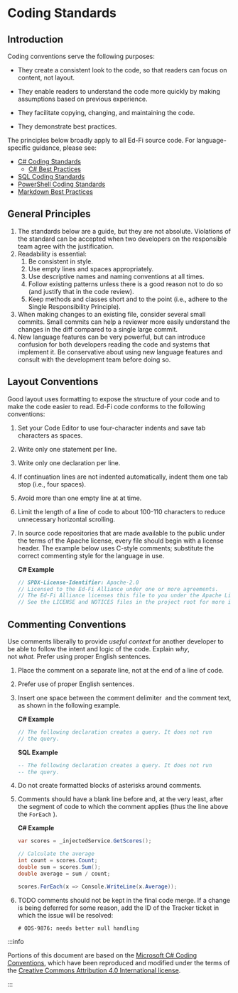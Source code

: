 # Coding Standards

## Introduction

Coding conventions serve the following purposes:

- They create a consistent look to the code, so that readers can focus on
  content, not layout.

- They enable readers to understand the code more quickly by making assumptions
  based on previous experience.

- They facilitate copying, changing, and maintaining the code.

- They demonstrate best practices.

The principles below broadly apply to all Ed-Fi source code. For
language-specific guidance, please see:

- [C# Coding Standards](./c-coding-standards.md)
  - [C# Best Practices](./c-best-practices.md)
- [SQL Coding Standards](./sql-coding-standards.md)
- [PowerShell Coding Standards](./powershell-coding-standards.md)
- [Markdown Best Practices](./markdown-best-practices.md)

## General Principles

1. The standards below are a guide, but they are not absolute. Violations of the
   standard can be accepted when two developers on the responsible team agree
   with the justification.
2. Readability is essential:
   1. Be consistent in style.
   2. Use empty lines and spaces appropriately.
   3. Use descriptive names and naming conventions at all times.
   4. Follow existing patterns unless there is a good reason not to do so (and
      justify that in the code review).
   5. Keep methods and classes short and to the point (i.e., adhere to the
      Single Responsibility Principle).
3. When making changes to an existing file, consider several small commits.
   Small commits can help a reviewer more easily understand the changes in the
   diff compared to a single large commit.
4. New language features can be very powerful, but can introduce confusion for
   both developers reading the code and systems that implement it. Be
   conservative about using new language features and consult with the
   development team before doing so.

## Layout Conventions

Good layout uses formatting to expose the structure of your code and to make the
code easier to read. Ed-Fi code conforms to the following conventions:

1. Set your Code Editor to use four-character indents and save tab characters as
   spaces.
2. Write only one statement per line.
3. Write only one declaration per line.

4. If continuation lines are not indented automatically, indent them one tab
   stop (i.e., four spaces).
5. Avoid more than one empty line at at time.
6. Limit the length of a line of code to about 100-110 characters to reduce
   unnecessary horizontal scrolling.
7. In source code repositories that are made available to the public under the
   terms of the Apache license, every file should begin with a license header.
   The example below uses C-style comments; substitute the correct commenting
   style for the language in use.

   **C# Example**

   ```csharp
   // SPDX-License-Identifier: Apache-2.0
   // Licensed to the Ed-Fi Alliance under one or more agreements.
   // The Ed-Fi Alliance licenses this file to you under the Apache License, Version 2.0.
   // See the LICENSE and NOTICES files in the project root for more information.
   ```

## Commenting Conventions

Use comments liberally to provide _useful context_ for another developer to be
able to follow the intent and logic of the code. Explain *why*,
not *what.* Prefer using proper English sentences.

1. Place the comment on a separate line, not at the end of a line of code.

2. Prefer use of proper English sentences.
3. Insert one space between the comment delimiter  and the comment text, as
   shown in the following example.

   **C# Example**

   ```csharp
   // The following declaration creates a query. It does not run
   // the query.
   ```

   **SQL Example**

   ```sql
   -- The following declaration creates a query. It does not run
   -- the query.
   ```

4. Do not create formatted blocks of asterisks around comments.

5. Comments should have a blank line before and, at the very least, after the
   segment of code to which the comment applies (thus the line above the
   `ForEach` ).

   **C# Example**

   ```csharp
   var scores = _injectedService.GetScores();

   // Calculate the average
   int count = scores.Count;
   double sum = scores.Sum();
   double average = sum / count;

   scores.ForEach(x => Console.WriteLine(x.Average));
   ```

6. TODO comments should not be kept in the final code merge. If a change is
   being deferred for some reason, add the ID of the Tracker ticket in which the
   issue will be resolved:

   ```none
   # ODS-9876: needs better null handling
   ```

:::info

Portions of this document are based on the
[Microsoft C# Coding Conventions](https://docs.microsoft.com/en-us/dotnet/csharp/programming-guide/inside-a-program/coding-conventions),
which have been reproduced and modified under the terms of the
[Creative Commons Attribution 4.0 International license](https://github.com/dotnet/docs/blob/master/LICENSE).

:::
